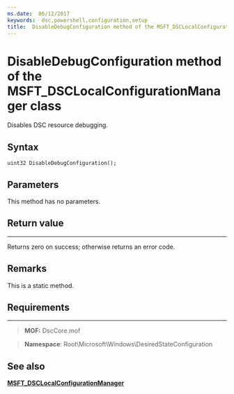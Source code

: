 ```yaml
---
ms.date:  06/12/2017
keywords:  dsc,powershell,configuration,setup
title:  DisableDebugConfiguration method of the MSFT_DSCLocalConfigurationManager class
---
```


# DisableDebugConfiguration method of the MSFT_DSCLocalConfigurationManager class

Disables DSC resource debugging.

Syntax
------

```mof
uint32 DisableDebugConfiguration();
```

Parameters
----------

This method has no parameters.

## Return value
------------

Returns zero on success; otherwise returns an error code.

## Remarks

This is a static method.

## Requirements
------------
>**MOF:** DscCore.mof

>**Namespace**: Root\Microsoft\Windows\DesiredStateConfiguration


## See also


[**MSFT_DSCLocalConfigurationManager**](msft-dsclocalconfigurationmanager.md)